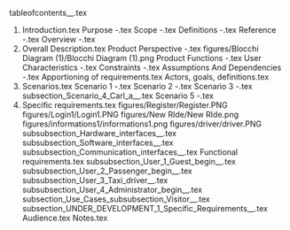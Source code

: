 tableofcontents__.tex
1. Introduction.tex
Purpose -.tex
Scope -.tex
Definitions -.tex
Reference -.tex
Overview -.tex
2. Overall Description.tex
Product Perspective -.tex
figures/Blocchi Diagram (1)/Blocchi Diagram (1).png
Product Functions -.tex
User Characteristics -.tex
Constraints -.tex
Assumptions And Dependencies -.tex
Apportioning of requirements.tex
Actors, goals, definitions.tex
3. Scenarios.tex
Scenario 1 -.tex
Scenario 2 -.tex
Scenario 3 -.tex
subsection_Scenario_4_Carl_a__.tex
Scenario 5 -.tex
4. Specific requirements.tex
figures/Register/Register.PNG
figures/Login1/Login1.PNG
figures/New RIde/New RIde.png
figures/informations1/informations1.png
figures/driver/driver.PNG
subsubsection_Hardware_interfaces__.tex
subsubsection_Software_interfaces__.tex
subsubsection_Communication_interfaces__.tex
Functional requirements.tex
subsubsection_User_1_Guest_begin__.tex
subsubsection_User_2_Passenger_begin__.tex
subsubsection_User_3_Taxi_driver__.tex
subsubsection_User_4_Administrator_begin__.tex
subsection_Use_Cases_subsubsection_Visitor__.tex
subsection_UNDER_DEVELOPMENT_1_Specific_Requirements__.tex
Audience.tex
Notes.tex